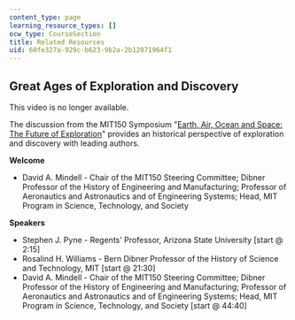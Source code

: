 ```yaml
---
content_type: page
learning_resource_types: []
ocw_type: CourseSection
title: Related Resources
uid: 60fe327a-929c-b623-9b2a-2b12071964f1
---
```


Great Ages of Exploration and Discovery
---------------------------------------

This video is no longer available.

The discussion from the MIT150 Symposium "[Earth, Air, Ocean and Space: The Future of Exploration](http://news.mit.edu/2011/symposium-earth-air-ocean-and-space-future-exploration)" provides an historical perspective of exploration and discovery with leading authors.

**Welcome**

*   David A. Mindell - Chair of the MIT150 Steering Committee; Dibner Professor of the History of Engineering and Manufacturing; Professor of Aeronautics and Astronautics and of Engineering Systems; Head, MIT Program in Science, Technology, and Society

**Speakers**

*   Stephen J. Pyne - Regents' Professor, Arizona State University \[start @ 2:15\]
*   Rosalind H. Williams - Bern Dibner Professor of the History of Science and Technology, MIT \[start @ 21:30\]
*   David A. Mindell - Chair of the MIT150 Steering Committee; Dibner Professor of the History of Engineering and Manufacturing; Professor of Aeronautics and Astronautics and of Engineering Systems; Head, MIT Program in Science, Technology, and Society \[start @ 44:40\]